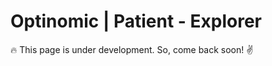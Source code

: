 # Optinomic | Patient - Explorer

:fire:  This page is under development.  So, come back soon! :v:  


